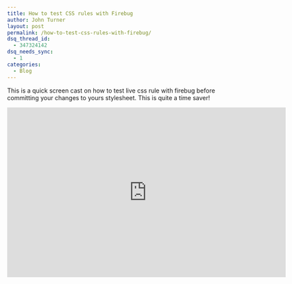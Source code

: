 ```yaml
---
title: How to test CSS rules with Firebug
author: John Turner
layout: post
permalink: /how-to-test-css-rules-with-firebug/
dsq_thread_id:
  - 347324142
dsq_needs_sync:
  - 1
categories:
  - Blog
---
```

This is a quick screen cast on how to test live css rule with firebug before committing your changes to yours stylesheet. This is quite a time saver!

<iframe src="https://www.screenr.com/embed/0y7" width="650" height="396" frameborder="0"></iframe>
